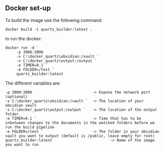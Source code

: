 ## Docker set-up

To build the image use the following command:
```shell
docker build -t quartz_builder:latest .
```

to run the docker:
```shell
docker run -d `
     -p 3000:3000
     -v C:\docker_quartz\obsidian:/vault `
     -v C:\docker_quartz\output:/output `
     -e TIMER=0.1 `
     -e FOLDER=/test `
     quartz_builder:latest
```

The different variables are:
```
-p 3000:3000                           -> Expose the network port (optional)
-v C:\docker_quartz\obsidian:/vault `  -> The location of your obsidian vault
-v C:\docker_quartz\output:/output `   -> The location of the output folder
-e TIMER=0.1 `                         -> Time that has to be inbetween changes to the documents in the watched folders before we run the build pipeline
-e FOLDER=/test `                      -> The folder in your obsidian vault you want to output (default is /public, leave empty for root) 
quartz_builder:latest                          -> Name of the image you want to run
```

